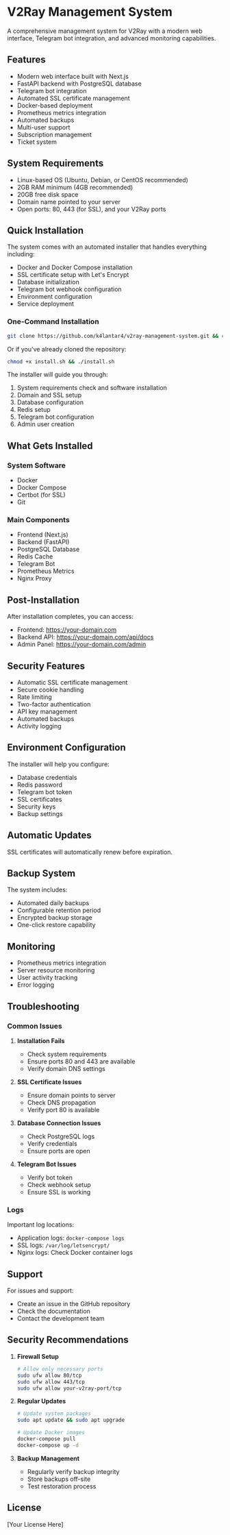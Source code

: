 # V2Ray Management System

A comprehensive management system for V2Ray with a modern web interface, Telegram bot integration, and advanced monitoring capabilities.

## Features

- Modern web interface built with Next.js
- FastAPI backend with PostgreSQL database
- Telegram bot integration
- Automated SSL certificate management
- Docker-based deployment
- Prometheus metrics integration
- Automated backups
- Multi-user support
- Subscription management
- Ticket system

## System Requirements

- Linux-based OS (Ubuntu, Debian, or CentOS recommended)
- 2GB RAM minimum (4GB recommended)
- 20GB free disk space
- Domain name pointed to your server
- Open ports: 80, 443 (for SSL), and your V2Ray ports

## Quick Installation

The system comes with an automated installer that handles everything including:

- Docker and Docker Compose installation
- SSL certificate setup with Let's Encrypt
- Database initialization
- Telegram bot webhook configuration
- Environment configuration
- Service deployment

### One-Command Installation

```bash
git clone https://github.com/k4lantar4/v2ray-management-system.git && cd v2ray-management-system && chmod +x install.sh && ./install.sh
```

Or if you've already cloned the repository:

```bash
chmod +x install.sh && ./install.sh
```

The installer will guide you through:

1. System requirements check and software installation
2. Domain and SSL setup
3. Database configuration
4. Redis setup
5. Telegram bot configuration
6. Admin user creation

## What Gets Installed

### System Software
- Docker
- Docker Compose
- Certbot (for SSL)
- Git

### Main Components
- Frontend (Next.js)
- Backend (FastAPI)
- PostgreSQL Database
- Redis Cache
- Telegram Bot
- Prometheus Metrics
- Nginx Proxy

## Post-Installation

After installation completes, you can access:

- Frontend: https://your-domain.com
- Backend API: https://your-domain.com/api/docs
- Admin Panel: https://your-domain.com/admin

## Security Features

- Automatic SSL certificate management
- Secure cookie handling
- Rate limiting
- Two-factor authentication
- API key management
- Automated backups
- Activity logging

## Environment Configuration

The installer will help you configure:

- Database credentials
- Redis password
- Telegram bot token
- SSL certificates
- Security keys
- Backup settings

## Automatic Updates

SSL certificates will automatically renew before expiration.

## Backup System

The system includes:

- Automated daily backups
- Configurable retention period
- Encrypted backup storage
- One-click restore capability

## Monitoring

- Prometheus metrics integration
- Server resource monitoring
- User activity tracking
- Error logging

## Troubleshooting

### Common Issues

1. **Installation Fails**
   - Check system requirements
   - Ensure ports 80 and 443 are available
   - Verify domain DNS settings

2. **SSL Certificate Issues**
   - Ensure domain points to server
   - Check DNS propagation
   - Verify port 80 is available

3. **Database Connection Issues**
   - Check PostgreSQL logs
   - Verify credentials
   - Ensure ports are open

4. **Telegram Bot Issues**
   - Verify bot token
   - Check webhook setup
   - Ensure SSL is working

### Logs

Important log locations:
- Application logs: `docker-compose logs`
- SSL logs: `/var/log/letsencrypt/`
- Nginx logs: Check Docker container logs

## Support

For issues and support:
- Create an issue in the GitHub repository
- Check the documentation
- Contact the development team

## Security Recommendations

1. **Firewall Setup**
   ```bash
   # Allow only necessary ports
   sudo ufw allow 80/tcp
   sudo ufw allow 443/tcp
   sudo ufw allow your-v2ray-port/tcp
   ```

2. **Regular Updates**
   ```bash
   # Update system packages
   sudo apt update && sudo apt upgrade
   
   # Update Docker images
   docker-compose pull
   docker-compose up -d
   ```

3. **Backup Management**
   - Regularly verify backup integrity
   - Store backups off-site
   - Test restoration process

## License

[Your License Here]
